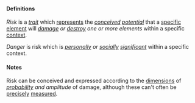 #### Definitions

*Risk* is a *[trait](https://github.com/gcassel/Modular-Organization-Terminology/blob/master/terms/trait.md)* which [represents](https://github.com/gcassel/Modular-Organization-Terminology/blob/master/terms/represent.md) the *[conceived](https://github.com/gcassel/Modular-Organization-Terminology/blob/master/terms/concept.md) [potential](https://github.com/gcassel/Modular-Organization-Terminology/blob/master/terms/potential.md)* that a [specific](https://github.com/gcassel/Modular-Organization-Terminology/blob/master/terms/specific.md) [element](https://github.com/gcassel/Modular-Organization-Terminology/blob/master/terms/element.md) will *[damage](https://github.com/gcassel/Modular-Organization-Terminology/blob/master/terms/damage.md) or [destroy](https://github.com/gcassel/Modular-Organization-Terminology/blob/master/terms/destroy.md) one or more elements* within a specific [context](https://github.com/gcassel/Modular-Organization-Terminology/blob/master/terms/context.md).

*Danger* is risk which is *[personally](https://github.com/gcassel/Modular-Organization-Terminology/blob/master/terms/personal.md) or [socially](https://github.com/gcassel/Modular-Organization-Terminology/blob/master/terms/social.md) [significant](https://github.com/gcassel/Modular-Organization-Terminology/blob/master/terms/significance.md)* within a specific context.

#### Notes

Risk can be conceived and expressed according to the [dimensions](https://github.com/gcassel/Modular-Organization-Terminology/blob/master/terms/dimension.md) of *[probability](https://github.com/gcassel/Modular-Organization-Terminology/blob/master/terms/probability.md) and amplitude* of damage, although these can't often be [precisely](https://github.com/gcassel/Modular-Organization-Terminology/blob/master/terms/precise.md) [measured](https://github.com/gcassel/Modular-Organization-Terminology/blob/master/terms/measure.md).
